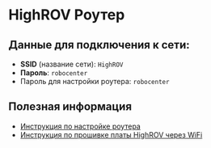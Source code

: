 # HighROV Роутер

## Данные для подключения к сети:

- __SSID__ (название сети): `HighROV`
- __Пароль__: `robocenter`
- Пароль для настройки роутера: `robocenter`

## Полезная информация

- [Инструкция по настройке роутера](https://murproject.github.io/pages/highrov-router)
- [Инструкция по прошивке платы HighROV через WiFi](https://murproject.github.io/pages/highrov-ota)
